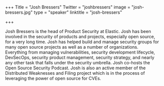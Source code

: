 +++
Title = "Josh Bressers"
Twitter = "joshbressers"
image = "josh-bressers.jpg"
type = "speaker"
linktitle = "josh-bressers"

+++

Josh Bressers is the head of Product Security at Elastic. Josh has been involved in the security of products and projects, especially open source, for a very long time. Josh has helped build and manage security groups for many open source projects as well as a number of organizations. Everything from managing vulnerabilities, security development lifecycle, DevSecOps, security product management, security strategy, and nearly any other task that falls under the security umbrella. Josh co-hosts the Open Source Security Podcast. Josh is also an active member of the Distributed Weaknesses and Filing project which is in the process of leveraging the power of open source for CVEs.
